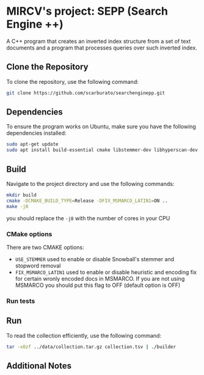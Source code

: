# MIRCV's project: SEPP (Search Engine ++)

A C++ program that creates an inverted index structure from a set of text documents and a program that processes queries over such inverted index.

## Clone the Repository

To clone the repository, use the following command:

```bash
git clone https://github.com/scarburato/searchenginepp.git
```

## Dependencies

To ensure the program works on Ubuntu, make sure you have the following dependencies installed:

```bash
sudo apt-get update
sudo apt install build-essential cmake libstemmer-dev libhyperscan-dev libpcrecpp-dev
```

## Build

Navigate to the project directory and use the following commands:

```bash
mkdir build
cmake -DCMAKE_BUILD_TYPE=Release -DFIX_MSMARCO_LATIN1=ON ..
make -j8
```

you should replace the `-j8` with the number of cores in your CPU

### CMake options

There are two CMAKE options:

- `USE_STEMMER` used to enable or disable Snowball's stemmer and stopword removal
- `FIX_MSMARCO_LATIN1` used to enable or disable heuristic and encoding fix for certain wronly encoded docs in MSMARCO. If you are not using MSMARCO you should put this flag to OFF (default option is OFF)

### Run tests

## Run

To read the collection efficiently, use the following command:

```bash
tar -xOzf ../data/collection.tar.gz collection.tsv | ./builder
```

## Additional Notes




